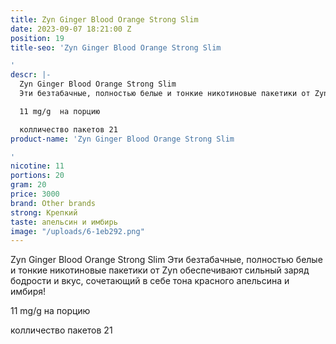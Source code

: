 ```yaml
---
title: Zyn Ginger Blood Orange Strong Slim
date: 2023-09-07 18:21:00 Z
position: 19
title-seo: 'Zyn Ginger Blood Orange Strong Slim

'
descr: |-
  Zyn Ginger Blood Orange Strong Slim
  Эти безтабачные, полностью белые и тонкие никотиновые пакетики от Zyn обеспечивают сильный заряд бодрости и вкус, сочетающий в себе тона красного апельсина и имбиря!

  11 mg/g  на порцию

  колличество пакетов 21
product-name: 'Zyn Ginger Blood Orange Strong Slim

'
nicotine: 11
portions: 20
gram: 20
price: 3000
brand: Other brands
strong: Крепкий
taste: апельсин и имбирь
image: "/uploads/6-1eb292.png"
---
```


Zyn Ginger Blood Orange Strong Slim
Эти безтабачные, полностью белые и тонкие никотиновые пакетики от Zyn обеспечивают сильный заряд бодрости и вкус, сочетающий в себе тона красного апельсина и имбиря!

11 mg/g  на порцию

колличество пакетов 21